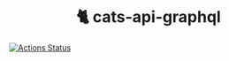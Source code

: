 <h1 align="center">
  🐈 cats-api-graphql
</h1>

[![Actions Status](https://github.com/covertbert/cats-api-graphql/workflows/build-and-test.yml/badge.svg)](https://github.com/covertbert/cats-api-graphql/actions)
